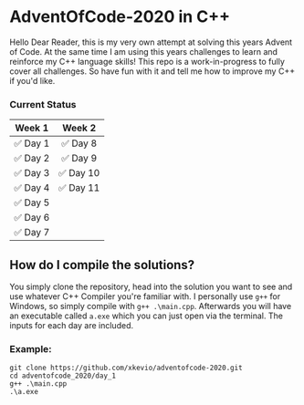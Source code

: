 # AdventOfCode-2020 in C++


Hello Dear Reader, this is my very own attempt at solving this years Advent of Code. At the same time I am using this years challenges to learn and reinforce my C++ language skills! 
This repo is a work-in-progress to fully cover all challenges. So have fun with it and tell me how to improve my C++ if you'd like.


### Current Status

| Week 1        | Week 2        |
| ------------- |:-------------:|
| ✅ Day 1    | ✅ Day 8 | 
| ✅ Day 2    | ✅ Day 9   |   
| ✅ Day 3 | ✅ Day 10 |
| ✅ Day 4 | ✅ Day 11 |
| ✅ Day 5 |
| ✅ Day 6 |
| ✅ Day 7    |      |   

## How do I compile the solutions?

You simply clone the repository, head into the solution you want to see and use whatever C++ Compiler you're familiar with. I personally use `g++` for Windows, so simply compile with `g++ .\main.cpp`.
Afterwards you will have an executable called `a.exe` which you can just open via the terminal. The inputs for each day are included.


### Example:
```
git clone https://github.com/xkevio/adventofcode-2020.git
cd adventofcode_2020/day_1
g++ .\main.cpp
.\a.exe
```

